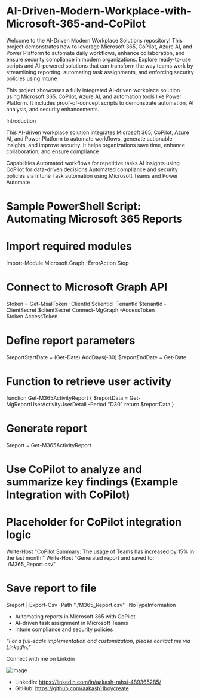 # AI-Driven-Modern-Workplace-with-Microsoft-365-and-CoPilot

Welcome to the AI-Driven Modern Workplace Solutions repository! This project demonstrates how to leverage Microsoft 365, CoPilot, Azure AI, and Power Platform to automate daily workflows, enhance collaboration, and ensure security compliance in modern organizations. Explore ready-to-use scripts and AI-powered solutions that can transform the way teams work by streamlining reporting, automating task assignments, and enforcing security policies using Intune

This project showcases a fully integrated AI-driven workplace solution using Microsoft 365, CoPilot, Azure AI, and automation tools like Power Platform. It includes proof-of-concept scripts to demonstrate automation, AI analysis, and security enhancements.

Introduction

This AI-driven workplace solution integrates Microsoft 365, CoPilot, Azure AI, and Power Platform to automate workflows, generate actionable insights, and improve security. It helps organizations save time, enhance collaboration, and ensure compliance

Capabilities
Automated workflows for repetitive tasks
AI insights using CoPilot for data-driven decisions
Automated compliance and security policies via Intune
Task automation using Microsoft Teams and Power Automate

# Sample PowerShell Script: Automating Microsoft 365 Reports

# Import required modules
Import-Module Microsoft.Graph -ErrorAction Stop

# Connect to Microsoft Graph API
$token = Get-MsalToken -ClientId $clientId -TenantId $tenantId -ClientSecret $clientSecret
Connect-MgGraph -AccessToken $token.AccessToken

# Define report parameters
$reportStartDate = (Get-Date).AddDays(-30)
$reportEndDate = Get-Date

# Function to retrieve user activity
function Get-M365ActivityReport {
    $reportData = Get-MgReportUserActivityUserDetail -Period "D30"
    return $reportData
}

# Generate report
$report = Get-M365ActivityReport

# Use CoPilot to analyze and summarize key findings (Example Integration with CoPilot)
# Placeholder for CoPilot integration logic

Write-Host "CoPilot Summary: The usage of Teams has increased by 15% in the last month."
Write-Host "Generated report and saved to: ./M365_Report.csv"

# Save report to file
$report | Export-Csv -Path "./M365_Report.csv" -NoTypeInformation

- Automating reports in Microsoft 365 with CoPilot
- AI-driven task assignment in Microsoft Teams
- Intune compliance and security policies

*“For a full-scale implementation and customization, please contact me via LinkedIn.”*

Connect with me on Linkdin

![image](https://github.com/user-attachments/assets/15ad7f63-630b-449f-aea0-e978236de198)

- LinkedIn: https://linkedin.com/in/aakash-rahsi-489365285/
- GitHub: https://github.com/aakash11boycreate

